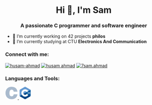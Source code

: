 <h1 align="center">Hi 👋, I'm Sam</h1>
<h3 align="center">A passionate C programmer and software engineer</h3>

- 🔭 I’m currently working on 42 projects **philos**
- 🔭 I’m currently studying at CTU **Electronics And Communication**

<h3 align="left">Connect with me:</h3>
<p align="left">
<a href="https://linkedin.com/in/husam-ahmad" target="blank"><img align="center" src="https://raw.githubusercontent.com/rahuldkjain/github-profile-readme-generator/master/src/images/icons/Social/linked-in-alt.svg" alt="husam-ahmad" height="30" width="40" /></a>
<a href="https://stackoverflow.com/users/husam ahmad" target="blank"><img align="center" src="https://raw.githubusercontent.com/rahuldkjain/github-profile-readme-generator/master/src/images/icons/Social/stack-overflow.svg" alt="husam ahmad" height="30" width="40" /></a>
<a href="https://instagram.com/7sam.ahmad" target="blank"><img align="center" src="https://raw.githubusercontent.com/rahuldkjain/github-profile-readme-generator/master/src/images/icons/Social/instagram.svg" alt="7sam.ahmad" height="30" width="40" /></a>
</p>

<h3 align="left">Languages and Tools:</h3>
<p align="left"> <a href="https://www.cprogramming.com/" target="_blank" rel="noreferrer"> <img src="https://raw.githubusercontent.com/devicons/devicon/master/icons/c/c-original.svg" alt="c" width="40" height="40"/> </a> <a href="https://www.w3schools.com/cpp/" target="_blank" rel="noreferrer"> <img src="https://raw.githubusercontent.com/devicons/devicon/master/icons/cplusplus/cplusplus-original.svg" alt="cplusplus" width="40" height="40"/> </a> </p>

